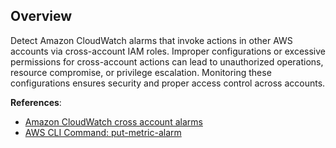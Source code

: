 ## Overview

Detect Amazon CloudWatch alarms that invoke actions in other AWS accounts via cross-account IAM roles. Improper configurations or excessive permissions for cross-account actions can lead to unauthorized operations, resource compromise, or privilege escalation. Monitoring these configurations ensures security and proper access control across accounts.

**References**:
- [Amazon CloudWatch cross account alarms](https://aws.amazon.com/about-aws/whats-new/2021/08/announcing-amazon-cloudwatch-cross-account-alarms)
- [AWS CLI Command: put-metric-alarm](https://docs.aws.amazon.com/cli/latest/reference/cloudwatch/put-metric-alarm.html)
